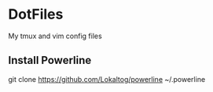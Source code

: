 # DotFiles

My tmux and vim config files


## Install Powerline

git clone https://github.com/Lokaltog/powerline ~/.powerline
